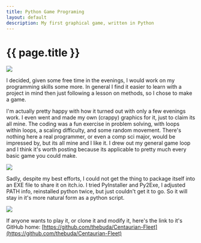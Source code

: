 ```yaml
---
title: Python Game Programing 
layout: default
description: My first graphical game, written in Python 
---
```


# {{ page.title }}

<img src="http://www.mightybuda.com\images\CentFleet1.png" class="image_center">

I decided, given some free time in the evenings, I would work on my programming skills some more. In general I find it easier to learn with a project in mind then just following a lesson on methods, so I chose to make a game.

I'm actually pretty happy with how it turned out with only a few evenings work.  I even went and made my own (crappy) graphics for it, just to claim its all mine. The coding was a fun exercise in problem solving, with loops within loops, a scaling difficulty, and some random movement.  There's nothing here a real programmer, or even a comp sci major, would be impressed by, but its all mine and I like it. I drew out my general game loop and I think it's worth posting because its applicable to pretty much every basic game you could make.

<img src="http://www.mightybuda.com\images\GameLoop1.png" class="image_center">
 
Sadly, despite my best efforts, I could not get the thing to package itself into an EXE file to share it on itch.io.  I tried PyInstaller and Py2Exe, I adjusted PATH info, reinstalled python twice, but just couldn't get it to go.  So it will stay in it's more natural form as a python script.
 
<img src="http://www.mightybuda.com\images\CentFleet2.png" class="image_center">
 
 If anyone wants to play it, or clone it and modify it, here's the link to it's GitHub home: 
 [https://github.com/thebuda/Centaurian-Fleet](https://github.com/thebuda/Centaurian-Fleet)
 

 
